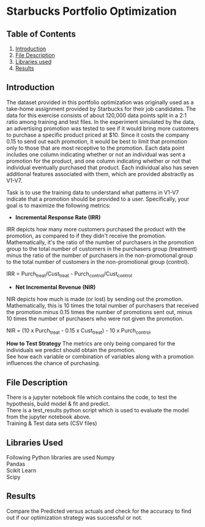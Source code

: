 # Starbucks Portfolio Optimization

## **Table of Contents**
1. [Introduction](README.md#Introduction)
2. [File Description](README.md#File-Description)
3. [Libraries used](README.md#libraries-used)
4. [Results](README.md#results)

## **Introduction**<br/>

  The dataset provided in this portfolio optimization was originally used as a take-home assignment provided by Starbucks for their job candidates. The data for this exercise consists of about 120,000 data points split in a 2:1 ratio among training and test files. In the experiment simulated by the data, an advertising promotion was tested to see if it would bring more customers to purchase a specific product priced at $10. Since it costs the company 0.15 to send out each promotion, it would be best to limit that promotion only to those that are most receptive to the promotion. Each data point includes one column indicating whether or not an individual was sent a promotion for the product, and one column indicating whether or not that individual eventually purchased that product. Each individual also has seven additional features associated with them, which are provided abstractly as V1-V7.
  
  Task is to use the training data to understand what patterns in V1-V7 indicate that a promotion should be provided to a user. Specifically, your goal is to maximize the following metrics:
  
  * **Incremental Response Rate (IRR)**

IRR depicts how many more customers purchased the product with the promotion, as compared to if they didn't receive the promotion. Mathematically, it's the ratio of the number of purchasers in the promotion group to the total number of customers in the purchasers group (treatment) minus the ratio of the number of purchasers in the non-promotional group to the total number of customers in the non-promotional group (control).

IRR = Purch<sub>treat</sub>/Cust<sub>treat</sub> - Purch<sub>control</sub>/Cust<sub>control</sub>

  * **Net Incremental Revenue (NIR)**

NIR depicts how much is made (or lost) by sending out the promotion. Mathematically, this is 10 times the total number of purchasers that received the promotion minus 0.15 times the number of promotions sent out, minus 10 times the number of purchasers who were not given the promotion.

NIR = (10 x Purch<sub>treat</sub> - 0.15 x Cust<sub>treat</sub>) - 10 x Purch<sub>control</sub>

**How to Test Strategy**
The metrics are only being compared for the individuals we predict should obtain the promotion.<br/>
See how each variable or combination of variables along with a promotion influences the chance of purchasing. 

## **File Description**<br/>
There is a jupyter notebook file which contains the code, to test the hypothesis, build model & fit and predict. <br/>
There is a test_results python script which is used to evaluate the model from the jupyter notebook above. <br/>
Training & Test data sets (CSV files)

## **Libraries Used**<br/>
Following Python libraries are used 
Numpy <br/>
Pandas <br/>
Scikit Learn <br/>
Scipy

## **Results** <br/>
Compare the Predicted versus actuals and check for the accuracy to find out if our optimization strategy was successful or not.




